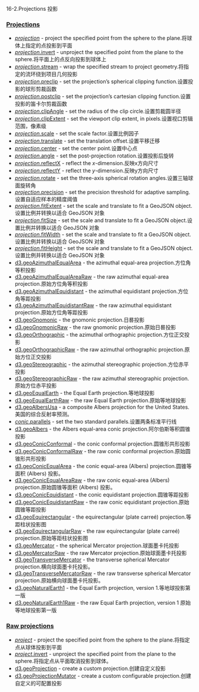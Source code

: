 16-2.Projections 投影
### [](https://github.com/d3/d3/blob/main/API.md#projections)[Projections](https://github.com/d3/d3-geo/blob/v3.0.1/README.md#projections)

-   [*projection*](https://github.com/d3/d3-geo/blob/v3.0.1/README.md#_projection) - project the specified point from the sphere to the plane.将球体上指定的点投影到平面
-   [*projection*.invert](https://github.com/d3/d3-geo/blob/v3.0.1/README.md#projection_invert) - unproject the specified point from the plane to the sphere.将平面上的点反向投影到球体上
-   [*projection*.stream](https://github.com/d3/d3-geo/blob/v3.0.1/README.md#projection_stream) - wrap the specified stream to project geometry.将指定的流环绕到项目几何投影
-   [*projection*.preclip](https://github.com/d3/d3-geo/blob/v3.0.1/README.md#projection_preclip) - set the projection’s spherical clipping function.设置投影的球形剪裁函数
-   [*projection*.postclip](https://github.com/d3/d3-geo/blob/v3.0.1/README.md#projection_postclip) - set the projection’s cartesian clipping function.设置投影的笛卡尔剪裁函数
-   [*projection*.clipAngle](https://github.com/d3/d3-geo/blob/v3.0.1/README.md#projection_clipAngle) - set the radius of the clip circle.设置剪裁圆半径
-   [*projection*.clipExtent](https://github.com/d3/d3-geo/blob/v3.0.1/README.md#projection_clipExtent) - set the viewport clip extent, in pixels.设置视口剪辑范围，像素级
-   [*projection*.scale](https://github.com/d3/d3-geo/blob/v3.0.1/README.md#projection_scale) - set the scale factor.设置比例因子
-   [*projection*.translate](https://github.com/d3/d3-geo/blob/v3.0.1/README.md#projection_translate) - set the translation offset.设置平移迁移
-   [*projection*.center](https://github.com/d3/d3-geo/blob/v3.0.1/README.md#projection_center) - set the center point.设置中心点
-   [*projection*.angle](https://github.com/d3/d3-geo/blob/v3.0.1/README.md#projection_angle) - set the post-projection rotation.设置投影后旋转
-   [*projection*.reflectX](https://github.com/d3/d3-geo/blob/v3.0.1/README.md#projection_reflectX) - reflect the *x*-dimension.反映x方向尺寸
-   [*projection*.reflectY](https://github.com/d3/d3-geo/blob/v3.0.1/README.md#projection_reflectY) - reflect the *y*-dimension.反映y方向尺寸
-   [*projection*.rotate](https://github.com/d3/d3-geo/blob/v3.0.1/README.md#projection_rotate) - set the three-axis spherical rotation angles.设置三轴球面旋转角
-   [*projection*.precision](https://github.com/d3/d3-geo/blob/v3.0.1/README.md#projection_precision) - set the precision threshold for adaptive sampling.设置自适应样本的精度阈值
-   [*projection*.fitExtent](https://github.com/d3/d3-geo/blob/v3.0.1/README.md#projection_fitExtent) - set the scale and translate to fit a GeoJSON object.设置比例并转换以适合 GeoJSON 对象
-   [*projection*.fitSize](https://github.com/d3/d3-geo/blob/v3.0.1/README.md#projection_fitSize) - set the scale and translate to fit a GeoJSON object.设置比例并转换以适合 GeoJSON 对象
-   [*projection*.fitWidth](https://github.com/d3/d3-geo/blob/v3.0.1/README.md#projection_fitWidth) - set the scale and translate to fit a GeoJSON object.设置比例并转换以适合 GeoJSON 对象
-   [*projection*.fitHeight](https://github.com/d3/d3-geo/blob/v3.0.1/README.md#projection_fitHeight) - set the scale and translate to fit a GeoJSON object.设置比例并转换以适合 GeoJSON 对象
-   [d3.geoAzimuthalEqualArea](https://github.com/d3/d3-geo/blob/v3.0.1/README.md#geoAzimuthalEqualArea) - the azimuthal equal-area projection.方位角等积投影
-   [d3.geoAzimuthalEqualAreaRaw](https://github.com/d3/d3-geo/blob/v3.0.1/README.md#geoAzimuthalEqualAreaRaw) - the raw azimuthal equal-area projection.原始方位角等积投影
-   [d3.geoAzimuthalEquidistant](https://github.com/d3/d3-geo/blob/v3.0.1/README.md#geoAzimuthalEquidistant) - the azimuthal equidistant projection.方位角等距投影
-   [d3.geoAzimuthalEquidistantRaw](https://github.com/d3/d3-geo/blob/v3.0.1/README.md#geoAzimuthalEquidistantRaw) - the raw azimuthal equidistant projection.原始方位角等距投影
-   [d3.geoGnomonic](https://github.com/d3/d3-geo/blob/v3.0.1/README.md#geoGnomonic) - the gnomonic projection.日晷投影
-   [d3.geoGnomonicRaw](https://github.com/d3/d3-geo/blob/v3.0.1/README.md#geoGnomonicRaw) - the raw gnomonic projection.原始日晷投影
-   [d3.geoOrthographic](https://github.com/d3/d3-geo/blob/v3.0.1/README.md#geoOrthographic) - the azimuthal orthographic projection.方位正交投影
-   [d3.geoOrthographicRaw](https://github.com/d3/d3-geo/blob/v3.0.1/README.md#geoOrthographicRaw) - the raw azimuthal orthographic projection.原始方位正交投影
-   [d3.geoStereographic](https://github.com/d3/d3-geo/blob/v3.0.1/README.md#geoStereographic) - the azimuthal stereographic projection.方位赤平投影
-   [d3.geoStereographicRaw](https://github.com/d3/d3-geo/blob/v3.0.1/README.md#geoStereographicRaw) - the raw azimuthal stereographic projection.原始方位赤平投影
-   [d3.geoEqualEarth](https://github.com/d3/d3-geo/blob/v3.0.1/README.md#geoEqualEarth) - the Equal Earth projection.等地球投影
-   [d3.geoEqualEarthRaw](https://github.com/d3/d3-geo/blob/v3.0.1/README.md#geoEqualEarthRaw) - the raw Equal Earth projection.原始等地球投影
-   [d3.geoAlbersUsa](https://github.com/d3/d3-geo/blob/v3.0.1/README.md#geoAlbersUsa) - a composite Albers projection for the United States.美国的综合反射率预测。
-   [*conic*.parallels](https://github.com/d3/d3-geo/blob/v3.0.1/README.md#conic_parallels) - set the two standard parallels.设置两条标准平行线
-   [d3.geoAlbers](https://github.com/d3/d3-geo/blob/v3.0.1/README.md#geoAlbers) - the Albers equal-area conic projection.阿尔伯斯等积圆锥投影
-   [d3.geoConicConformal](https://github.com/d3/d3-geo/blob/v3.0.1/README.md#geoConicConformal) - the conic conformal projection.圆锥形共形投影
-   [d3.geoConicConformalRaw](https://github.com/d3/d3-geo/blob/v3.0.1/README.md#geoConicConformalRaw) - the raw conic conformal projection.原始圆锥形共形投影
-   [d3.geoConicEqualArea](https://github.com/d3/d3-geo/blob/v3.0.1/README.md#geoConicEqualArea) - the conic equal-area (Albers) projection.圆锥等面积 (Albers) 投影。
-   [d3.geoConicEqualAreaRaw](https://github.com/d3/d3-geo/blob/v3.0.1/README.md#geoConicEqualAreaRaw) - the raw conic equal-area (Albers) projection.原始圆锥等面积 (Albers) 投影。
-   [d3.geoConicEquidistant](https://github.com/d3/d3-geo/blob/v3.0.1/README.md#geoConicEquidistant) - the conic equidistant projection.圆锥等距投影
-   [d3.geoConicEquidistantRaw](https://github.com/d3/d3-geo/blob/v3.0.1/README.md#geoConicEquidistantRaw) - the raw conic equidistant projection.原始圆锥等距投影
-   [d3.geoEquirectangular](https://github.com/d3/d3-geo/blob/v3.0.1/README.md#geoEquirectangular) - the equirectangular (plate carreé) projection.等距柱状投影图
-   [d3.geoEquirectangularRaw](https://github.com/d3/d3-geo/blob/v3.0.1/README.md#geoEquirectangularRaw) - the raw equirectangular (plate carreé) projection.原始等距柱状投影图
-   [d3.geoMercator](https://github.com/d3/d3-geo/blob/v3.0.1/README.md#geoMercator) - the spherical Mercator projection.球面墨卡托投影
-   [d3.geoMercatorRaw](https://github.com/d3/d3-geo/blob/v3.0.1/README.md#geoMercatorRaw) - the raw Mercator projection.原始球面墨卡托投影
-   [d3.geoTransverseMercator](https://github.com/d3/d3-geo/blob/v3.0.1/README.md#geoTransverseMercator) - the transverse spherical Mercator projection.横向球面墨卡托投影。
-   [d3.geoTransverseMercatorRaw](https://github.com/d3/d3-geo/blob/v3.0.1/README.md#geoTransverseMercatorRaw) - the raw transverse spherical Mercator projection.原始横向球面墨卡托投影。
-   [d3.geoNaturalEarth1](https://github.com/d3/d3-geo/blob/v3.0.1/README.md#geoNaturalEarth1) - the Equal Earth projection, version 1.等地球投影第一版
-   [d3.geoNaturalEarth1Raw](https://github.com/d3/d3-geo/blob/v3.0.1/README.md#geoNaturalEarth1Raw) - the raw Equal Earth projection, version 1 原始等地球投影第一版

### [](https://github.com/d3/d3/blob/main/API.md#raw-projections)[Raw projections](https://github.com/d3/d3-geo/blob/v3.0.1/README.md#raw-projections)

-   [*project*](https://github.com/d3/d3-geo/blob/v3.0.1/README.md#_project) - project the specified point from the sphere to the plane.将指定点从球体投影到平面
-   [*project*.invert](https://github.com/d3/d3-geo/blob/v3.0.1/README.md#project_invert) - unproject the specified point from the plane to the sphere.将指定点从平面取消投影到球体。
-   [d3.geoProjection](https://github.com/d3/d3-geo/blob/v3.0.1/README.md#geoProjection) - create a custom projection.创建自定义投影
-   [d3.geoProjectionMutator](https://github.com/d3/d3-geo/blob/v3.0.1/README.md#geoProjectionMutator) - create a custom configurable projection.创建自定义的可配置投影

